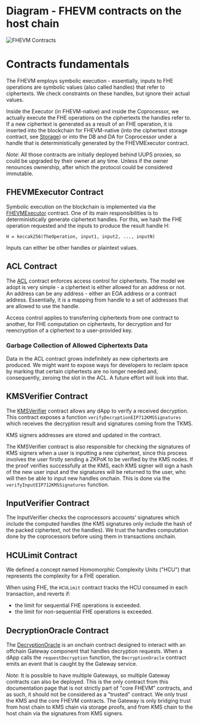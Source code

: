 # Diagram - FHEVM contracts on the host chain

![FHEVM Contracts](../../assets/fhEVMContracts.png)

# Contracts fundamentals

The FHEVM employs symbolic execution - essentially, inputs to FHE operations are symbolic values (also called handles) that refer to ciphertexts. We check constraints on these handles, but ignore their actual values.

Inside the Executor (in FHEVM-native) and inside the Coprocessor, we actually execute the FHE operations on the ciphertexts the handles refer to. If a new ciphertext is generated as a result of an FHE operation, it is inserted into the blockchain for FHEVM-native (into the ciphertext storage contract, see [Storage](native/storage.md)) or into the DB and DA for Coprocessor under a handle that is deterministically generated by the FHEVMExecutor contract.

_Note_: All those contracts are initially deployed behind UUPS proxies, so could be upgraded by their owner at any time. Unless if the owner renounces ownership, after which the protocol could be considered immutable.

## FHEVMExecutor Contract

Symbolic execution on the blockchain is implemented via the [FHEVMExecutor](../../../contracts/contracts/FHEVMExecutor.sol) contract. One of its main responsibilities is to deterministically generate ciphertext handles. For this, we hash the FHE operation requested and the inputs to produce the result handle H:

```
H = keccak256(fheOperation, input1, input2, ..., inputN)
```

Inputs can either be other handles or plaintext values.

## ACL Contract

The [ACL](../../../contracts/contracts/ACL.sol) contract enforces access control for ciphertexts. The model we adopt is very simple - a ciphertext is either allowed for an address or not. An address can be any address - either an EOA address or a contract address. Essentially, it is a mapping from handle to a set of addresses that are allowed to use the handle.

Access control applies to transferring ciphertexts from one contract to another, for FHE computation on ciphertexts, for decryption and for reencryption of a ciphertext to a user-provided key.

### Garbage Collection of Allowed Ciphertexts Data

Data in the ACL contract grows indefinitely as new ciphertexts are produced. We might want to expose ways for developers to reclaim space by marking that certain ciphertexts are no longer needed and, consequently, zeroing the slot in the ACL. A future effort will look into that.

## KMSVerifier Contract

The [KMSVerifier](../../../contracts/contracts/KMSVerifier.sol) contract allows any dApp to verify a received decryption. This contract exposes a function `verifyDecryptionEIP712KMSSignatures` which receives the decryption result and signatures coming from the TKMS.

KMS signers addresses are stored and updated in the contract.

The KMSVerifier contract is also responsible for checking the signatures of KMS signers when a user is inputting a new ciphertext, since this process involves the user firstly sending a ZKPoK to be verified by the KMS nodes. If the proof verifies successfully at the KMS, each KMS signer will sign a hash of the new user input and the signatures will be returned to the user, who will then be able to input new handles onchain. This is done via the `verifyInputEIP712KMSSignatures` function.

## InputVerifier Contract

The InputVerifier checks the coprocessors accounts' signatures which include the computed handles (the KMS signatures only include the hash of the packed ciphertext, not the handles).
We trust the handles computation done by the coprocessors before using them in transactions onchain.

## HCULimit Contract

We defined a concept named Homomorphic Complexity Units ("HCU") that represents the complexity for a FHE operation.

When using FHE, the `HCULimit` contract tracks the HCU consumed in each transaction, and reverts if:
- the limit for sequential FHE operations is exceeded.
- the limit for non-sequential FHE operations is exceeded.

## DecryptionOracle Contract

The [DecryptionOracle](../../../contracts/decryptionOracle/DecryptionOracle.sol) is an onchain contract designed to interact with an offchain Gateway component that handles decryption requests. When a dApp calls the `requestDecryption` function, the `DecryptionOracle` contract emits an event that is caught by the Gateway service.

_Note_: It is possible to have multiple Gateways, so multiple Gateway contracts can also be deployed. This is the only contract from this documentation page that is not strictly part of "core FHEVM" contracts, and as such, it should not be considered as a "trusted" contract. We only trust the KMS and the core FHEVM contracts. The Gateway is only bridging trust from host chain to KMS chain via storage proofs, and from KMS chain to the host chain via the signatures from KMS signers.
